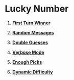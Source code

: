 # Lucky Number

1. **[First Turn Winner](https://github.com/inancgumus/learngo/tree/master/13-loops/exercises/08-lucky-number-exercises/01-first-turn-winner)**

2. **[Random Messages](https://github.com/inancgumus/learngo/tree/master/13-loops/exercises/08-lucky-number-exercises/02-random-messages)**

3. **[Double Guesses](https://github.com/inancgumus/learngo/tree/master/13-loops/exercises/08-lucky-number-exercises/03-double-guesses)**

4. **[Verbose Mode](https://github.com/inancgumus/learngo/tree/master/13-loops/exercises/08-lucky-number-exercises/04-verbose-mode)**

5. **[Enough Picks](https://github.com/inancgumus/learngo/tree/master/13-loops/exercises/08-lucky-number-exercises/05-enough-picks)**

6. **[Dynamic Difficulty](https://github.com/inancgumus/learngo/tree/master/13-loops/exercises/08-lucky-number-exercises/06-dynamic-difficulty)**